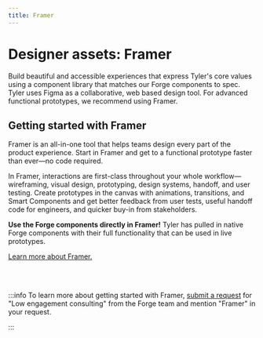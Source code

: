 ```yaml
---
title: Framer 
---
```


# Designer assets: Framer

Build beautiful and accessible experiences that express Tyler's core values using a component library that matches our Forge components to spec. Tyler uses Figma as a collaborative, web based design tool. For advanced functional prototypes, we recommend using Framer.

## Getting started with Framer

Framer is an all-in-one tool that helps teams design every part of the product experience. Start in Framer and get to a functional prototype faster than ever—no code required.

In Framer, interactions are first-class throughout your whole workflow—wireframing, visual design, prototyping, design systems, handoff, and user testing. Create prototypes in the canvas with animations, transitions, and Smart Components and get better feedback from user tests, useful handoff code for engineers, and quicker buy-in from stakeholders.

**Use the Forge components directly in Framer!** Tyler has pulled in native Forge components with their full functionality that can be used in live prototypes. 

<a href="https://www.framer.com/" target="_blank" rel="noopener noreferrer">Learn more about Framer.</a>

<br/>
<br/>

:::info
To learn more about getting started with Framer, [submit a request](/get-started/more-guidance/consulting/) for "Low engagement consulting" from the Forge team and mention "Framer" in your request.

:::